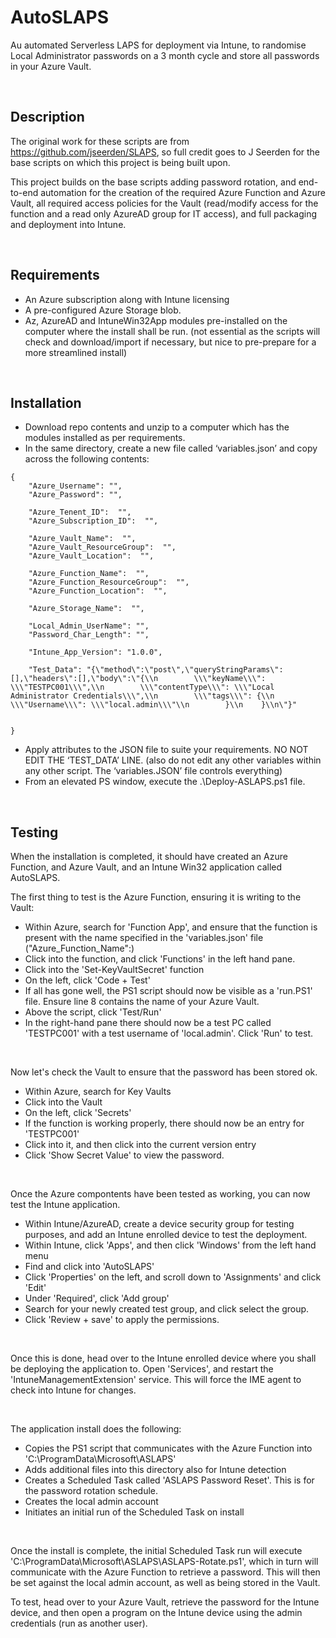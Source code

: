
# AutoSLAPS

Au automated Serverless LAPS for deployment via Intune, to randomise Local Administrator passwords on a 3 month cycle and store all passwords in your Azure Vault.

<br>

## Description

The original work for these scripts are from https://github.com/jseerden/SLAPS, so full credit goes to J Seerden for the base scripts on which this project is being built upon.

This project builds on the base scripts adding password rotation, and end-to-end automation for the creation of the required Azure Function and Azure Vault, all required access policies for the Vault (read/modify access for the function and a read only AzureAD group for IT access), and full packaging and deployment into Intune.

<br>

## Requirements

* An Azure subscription along with Intune licensing
* A pre-configured Azure Storage blob.
* Az, AzureAD and IntuneWin32App modules pre-installed on the computer where the install shall be run. (not essential as the scripts will check and download/import if necessary, but nice to pre-prepare for a more streamlined install)

<br>

## Installation

* Download repo contents and unzip to a computer which has the modules installed as per requirements.
* In the same directory, create a new file called ‘variables.json’ and copy across the following contents:

```
{
    "Azure_Username": "",
    "Azure_Password": "",
    
    "Azure_Tenent_ID":  "",
    "Azure_Subscription_ID":  "",

    "Azure_Vault_Name":  "",
    "Azure_Vault_ResourceGroup":  "",
    "Azure_Vault_Location":  "",

    "Azure_Function_Name":  "",
    "Azure_Function_ResourceGroup":  "",
    "Azure_Function_Location":  "",

    "Azure_Storage_Name":  "",

    "Local_Admin_UserName": "",
    "Password_Char_Length": "",

    "Intune_App_Version": "1.0.0",

    "Test_Data": "{\"method\":\"post\",\"queryStringParams\":[],\"headers\":[],\"body\":\"{\\n        \\\"keyName\\\": \\\"TESTPC001\\\",\\n        \\\"contentType\\\": \\\"Local Administrator Credentials\\\",\\n        \\\"tags\\\": {\\n            \\\"Username\\\": \\\"local.admin\\\"\\n        }\\n    }\\n\"}"


}

```

* Apply attributes to the JSON file to suite your requirements. NO NOT EDIT THE ‘TEST_DATA’ LINE. (also do not edit any other variables within any other script. The ‘variables.JSON’ file controls everything)
* From an elevated PS window, execute the .\Deploy-ASLAPS.ps1 file.

<br>

## Testing

When the installation is completed, it should have created an Azure Function, and Azure Vault, and an Intune Win32 application called AutoSLAPS.

The first thing to test is the Azure Function, ensuring it is writing to the Vault:

* Within Azure, search for 'Function App', and ensure that the function is present with the name specified in the 'variables.json' file ("Azure_Function_Name":)
* Click into the function, and click 'Functions' in the left hand pane.
* Click into the 'Set-KeyVaultSecret' function
* On the left, click 'Code + Test'
* If all has gone well, the PS1 script should now be visible as a 'run.PS1' file. Ensure line 8 contains the name of your Azure Vault.
* Above the script, click 'Test/Run'
* In the right-hand pane there should now be a test PC called 'TESTPC001' with a test username of 'local.admin'. Click 'Run' to test.

<br>

Now let's check the Vault to ensure that the password has been stored ok.

* Within Azure, search for Key Vaults
* Click into the Vault
* On the left, click 'Secrets'
* If the function is working properly, there should now be an entry for 'TESTPC001'
* Click into it, and then click into the current version entry
* Click 'Show Secret Value' to view the password.

<br>

Once the Azure compontents have been tested as working, you can now test the Intune application.

* Within Intune/AzureAD, create a device security group for testing purposes, and add an Intune enrolled device to test the deployment.
* Within Intune, click 'Apps', and then click 'Windows' from the left hand menu
* Find and click into 'AutoSLAPS'
* Click 'Properties' on the left, and scroll down to 'Assignments' and click 'Edit'
* Under 'Required', click 'Add group'
* Search for your newly created test group, and click select the group.
* Click 'Review + save' to apply the permissions.

<br>

Once this is done, head over to the Intune enrolled device where you shall be deploying the application to. Open 'Services', and restart the 'IntuneManagementExtension' service. This will force the IME agent to check into Intune for changes.

<br>

The application install does the following:

* Copies the PS1 script that communicates with the Azure Function into 'C:\ProgramData\Microsoft\ASLAPS'
* Adds additional files into this directory also for Intune detection
* Creates a Scheduled Task called 'ASLAPS Password Reset'. This is for the password rotation schedule.
* Creates the local admin account
* Initiates an initial run of the Scheduled Task on install

<br>

Once the install is complete, the initial Scheduled Task run will execute 'C:\ProgramData\Microsoft\ASLAPS\ASLAPS-Rotate.ps1', which in turn will communicate with the Azure Function to retrieve a password. This will then be set against the local admin account, as well as being stored in the Vault.

To test, head over to your Azure Vault, retrieve the password for the Intune device, and then open a program on the Intune device using the admin credentials (run as another user). 





